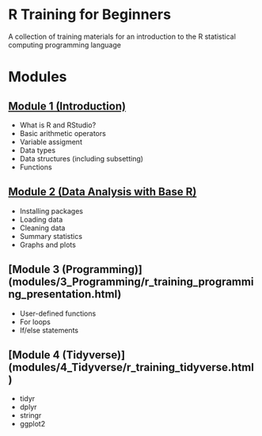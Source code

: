 # R Training for Beginners
A collection of training materials for an introduction to the R statistical computing programming language


# Modules

## [Module 1 (Introduction)](modules/1_Intro/r_training_intro_presentation.html)

* What is R and RStudio?
* Basic arithmetic operators
* Variable assigment
* Data types
* Data structures (including subsetting)
* Functions

## [Module 2 (Data Analysis with Base R)](modules/2_Data_Analysis/r_training_data_analysis_presentation.html)

* Installing packages
* Loading data
* Cleaning data
* Summary statistics
* Graphs and plots

## [Module 3 (Programming)] (modules/3_Programming/r_training_programming_presentation.html)

* User-defined functions
* For loops
* If/else statements

## [Module 4 (Tidyverse)] (modules/4_Tidyverse/r_training_tidyverse.html)

* tidyr
* dplyr
* stringr
* ggplot2
